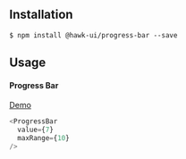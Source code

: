 ## Installation
`$ npm install @hawk-ui/progress-bar --save`


## Usage


#### Progress Bar
[Demo](https://hawk.wallnit.com/#!/ProgressBar/1)
```js
<ProgressBar
  value={7}
  maxRange={10}
/>
```